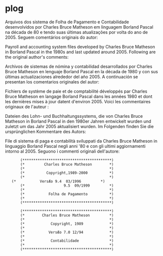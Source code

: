 # plog
Arquivos dos sistema de Folha de Pagamento e Contabilidade desenvolvidos por Charles Bruce Matheson em linguagem Borland Pascal na década de 80 e tendo suas últimas atualizações por volta do ano de 2005.
Seguem comentários originais do autor:

Payroll and accounting system files developed by Charles Bruce Matheson in Borland Pascal in the 1980s and last updated around 2005. Following are the original author's comments:

Archivos de sistemas de nómina y contabilidad desarrollados por Charles Bruce Matheson en lenguaje Borland Pascal en la década de 1980 y con sus últimas actualizaciones alrededor del año 2005. A continuación se presentan los comentarios originales del autor:

Fichiers de système de paie et de comptabilité développés par Charles Bruce Matheson en langage Borland Pascal dans les années 1980 et dont les dernières mises à jour datent d'environ 2005. Voici les commentaires originaux de l'auteur :

Dateien des Lohn- und Buchhaltungssystems, die von Charles Bruce Matheson in Borland Pascal in den 1980er Jahren entwickelt wurden und zuletzt um das Jahr 2005 aktualisiert wurden. Im Folgenden finden Sie die ursprünglichen Kommentare des Autors:

File di sistema di paga e contabilità sviluppati da Charles Bruce Matheson in linguaggio Borland Pascal negli anni '80 e con gli ultimi aggiornamenti intorno al 2005. Seguono i commenti originali dell'autore:

           (*****************************************)
           (*         Charles Bruce Matheson        *)
           (*                                       *)
           (*          Copyright,1989-2000          *)
           (*                                       *)
	   (*           VersÆo 9.4  03/1996         *)
           (*                  9.5  09/1999         *)
           (*                                       *)
           (*           Folha de Pagamento          *)
           (*                                       *)
           (*****************************************)

           (*****************************************)
           (*        Charles Bruce Matheson         *)
           (*                                       *)
           (*            Copyright, 1989            *)
           (*                                       *)
           (*           VersÆo 7.0 12/94            *)
           (*                                       *)
           (*            Contabilidade              *)
           (*                                       *)
           (*****************************************)
